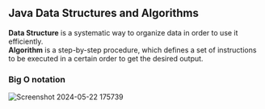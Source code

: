 ## **Java Data Structures and Algorithms**

**Data Structure** is a systematic way to organize data in order to use it efficiently.</br>
**Algorithm** is a step-by-step procedure, which defines a set of instructions to be executed in a certain order to get the desired output.


### **Big O notation**
![Screenshot 2024-05-22 175739](https://github.com/GisoreB/javaDsaByKazunguDev/assets/144854877/f3c8e3d3-3261-40df-809b-835a181749d0)
